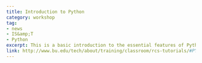 ```yaml
---
title: Introduction to Python
category: workshop
tag: 
- news
- IS&amp;T
- Python
excerpt: This is a basic introduction to the essential features of Python. This tutorial includes a brief introduction to basic types (Integer, Float, String, and Boolean), if-statements, functions, lists, dictionaries, loops, and modules. We’ll look at some simple interactive tasks. After this tutorial you’ll be ready to explore all the amazing modules Python has to offer. 
link: http://www.bu.edu/tech/about/training/classroom/rcs-tutorials/#PYTHONPROG
---
```

